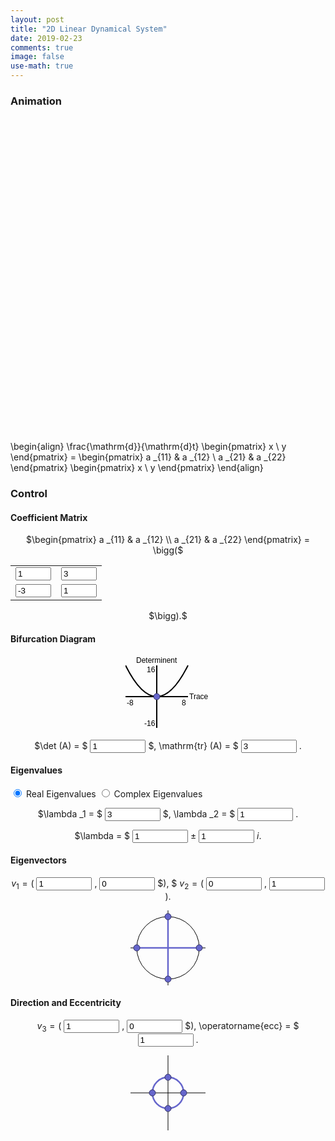 ```yaml
---
layout: post
title: "2D Linear Dynamical System"
date: 2019-02-23
comments: true
image: false
use-math: true
---
```


### Animation

<canvas id="myCanvas2" width="600" height="600" style="margin-left:auto;margin-right:auto;display:block;"></canvas>

<p id="formula" kramdown="1">

\begin{align}
\frac{\mathrm{d}}{\mathrm{d}t} 
\begin{pmatrix}
x \\
y
\end{pmatrix} = 
\begin{pmatrix}
a _{11} & a _{12} \\
a _{21} & a _{22}
\end{pmatrix} \begin{pmatrix}
x \\
y
\end{pmatrix}
\end{align}

</p>

### Control

#### Coefficient Matrix

<div style="text-align:center">
$\begin{pmatrix}
a _{11} & a _{12} \\
a _{21} & a _{22}
\end{pmatrix} = \bigg($
<table>
	<tr>
		<td>
			<input type="text" id="a11" onchange="updateArgument()" value="1" size="4">
		</td>
		<td>
			<input type="text" id="a12" onchange="updateArgument()" value="3" size="4"> 
		</td>
	</tr><tr>
		<td>
			<input type="text" id="a21" onchange="updateArgument()" value="-3" size="4">
		</td>
		<td>
			<input type="text" id="a22" onchange="updateArgument()" value="1" size="4">
		</td>		
	</tr>
</table>
$\bigg).$
</div> 

#### Bifurcation Diagram

<div style="text-align:center">
<p style="text-align:center">
    <svg width="136" height="120" onload="makeDraggable(evt)">
        <g transform="translate(50,65)"> 
            <line x1="-50" y1="0" x2="50" y2="0" style="stroke:rgb(0,0,0);stroke-width:2" />
            <line x1="0" y1="-50" x2="0" y2="50" style="stroke:rgb(0,0,0);stroke-width:2" />
            <path d="M -50,-50 Q 0,50 50,-50" stroke="black" stroke-width="2" fill="none" />
            <text x="-48" y="14" style="font-family:Helvetica;font-size:12">-8</text>
            <text x="40" y="14" style="font-family:Helvetica;font-size:12">8    </text>
            <text x="-20" y="47" style="font-family:Helvetica;font-size:12">-16</text>
            <text x="-16" y="-39" style="font-family:Helvetica;font-size:12">16</text>
            <text x="-33" y="-54" style="font-family:Helvetica;font-size:12">Determinent</text>
            <text x="52" y="4" style="font-family:Helvetica;font-size:12">Trace</text>
            <circle id="cir" class="draggable" cx="0" cy="0" r="5" stroke="#333366" stroke-width="1" fill="#6666cc" style="cursor:move" onmouseover="this.style.fill='#9999ee';" onmouseout="this.style.fill='#6666cc';"/>
        </g>
    </svg>    
</p>

$\det (A) = $ <input type="text" id="det" onchange="updateArgumentByDetTr()" value="1" size="8">
$, \mathrm{tr} (A) = $ <input type="text" id="tr" onchange="updateArgumentByDetTr()" value="3" size="8"> $.$
</div>

#### Eigenvalues

<input id="realEigens" type="radio" name="real-imag" value="Real" checked onclick="updateArgumentByLambda()"> Real Eigenvalues
<input id="complexEigens" type="radio" name="real-imag" value="Complex" onclick="updateArgumentByLambda()"> Complex Eigenvalues 


<div id="real_eigenvalue" style="text-align:center">

$\lambda _1 = $ 
<input type="text" id="lambda1" onchange="updateArgumentByLambda()" value="3" size="8">
$, \lambda _2 = $
<input type="text" id="lambda2" onchange="updateArgumentByLambda()" value="1" size="8">
$.$

</div>

<div id="imag_eigenvalue" style="text-align:center">

$\lambda = $
<input type="text" id="lambdaa" onchange="updateArgumentByLambda()" value="1" size="8">
$\pm$
<input type="text" id="lambdab" onchange="updateArgumentByLambda()" value="1" size="8">
$i.$

</div>

<div id="real_eigenvector" markdown="1">

#### Eigenvectors

<div style="text-align:center">

$v _1 = ($ <input type="text" id="v11" onchange="updateArgumentByDirection()" value="1" size="8">
$,$ <input type="text" id="v12" onchange="updateArgumentByDirection()" value="0" size="8">
$), $
$v _2 = ($ <input type="text" id="v21" onchange="updateArgumentByDirection()" value="0" size="8">
$,$ <input type="text" id="v22" onchange="updateArgumentByDirection()" value="1" size="8">
$).$

<p style="text-align:center">
    <svg width="120" height="120" onload="makeDraggable(evt)">
        <g transform="translate(60, 60) scale(50, -50)"> 
            <line x1="-1.2" y1="0" x2="1.2" y2="0" style="stroke:rgb(0,0,0);stroke-width:0.02" />
            <line x1="0" y1="-1.2" x2="0" y2="1.2" style="stroke:rgb(0,0,0);stroke-width:0.02" />
            <circle cx="0" cy="0" r="1" stroke="black" stroke-width="0.02" fill="none"/>
            <line id="ev_stroke1" x1="-1" y1="0" x2="1" y2="0" style="stroke: #6666cc; stroke-width: 0.05" />
            <line id="ev_stroke2" x1="0" y1="-1" x2="0" y2="1" style="stroke: #6666cc; stroke-width: 0.05" />
            <circle id="ev_handle1" class="draggable" cx="1" cy="0" r="0.1" stroke="#333366" stroke-width="0.02" fill="#6666cc" style="cursor:move" onmouseover="this.style.fill='#9999ee';" onmouseout="this.style.fill='#6666cc';"/>
            <circle id="ev_handle2" class="draggable" cx="0" cy="1" r="0.1" stroke="#333366" stroke-width="0.02" fill="#6666cc" style="cursor:move" onmouseover="this.style.fill='#9999ee';" onmouseout="this.style.fill='#6666cc';"/>
            <circle id="ev_handle3" class="draggable" cx="-1" cy="0" r="0.1" stroke="#333366" stroke-width="0.02" fill="#6666cc" style="cursor:move" onmouseover="this.style.fill='#9999ee';" onmouseout="this.style.fill='#6666cc';"/>
            <circle id="ev_handle4" class="draggable" cx="0" cy="-1" r="0.1" stroke="#333366" stroke-width="0.02" fill="#6666cc" style="cursor:move" onmouseover="this.style.fill='#9999ee';" onmouseout="this.style.fill='#6666cc';"/>
        </g>
    </svg>    
</p>

</div>

</div>

<div id="imag_eigenvector" markdown="1">

#### Direction and Eccentricity

<div style="text-align:center">

$v _3 = ($ <input type="text" id="v31" onchange="updateArgumentByDirection()" value="1" size="8">
$,$ <input type="text" id="v32" onchange="updateArgumentByDirection()" value="0" size="8">
$), \operatorname{ecc} = $
<input type="text" id="eccentricity" onchange="updateArgumentByDirection()" value="1" size="8">
$.$

<p style="text-align:center">
    <svg width="120" height="120" onload="makeDraggable(evt)">
        <g transform="translate(60, 60) scale(25, -25)"> 
            <line x1="-2.4" y1="0" x2="2.4" y2="0" style="stroke:rgb(0,0,0);stroke-width:0.04" />
            <line x1="0" y1="-2.4" x2="0" y2="2.4" style="stroke:rgb(0,0,0);stroke-width:0.04" />
            <circle cx="0" cy="0" r="1" stroke="black" stroke-width="0.04" fill="none"/>
            <ellipse id="ev_ellipse" cx="0" cy="0" rx="1" ry="1" stroke="#6666cc" stroke-width="0.1" fill="none" />
            <circle id="ev_handle5" class="draggable" cx="1" cy="0" r="0.2" stroke="#333366" stroke-width="0.04" fill="#6666cc" style="cursor:move" onmouseover="this.style.fill='#9999ee';" onmouseout="this.style.fill='#6666cc';"/>
            <circle id="ev_handle6" class="draggable" cx="0" cy="1" r="0.2" stroke="#333366" stroke-width="0.04" fill="#6666cc" style="cursor:move" onmouseover="this.style.fill='#9999ee';" onmouseout="this.style.fill='#6666cc';"/>
            <circle id="ev_handle7" class="draggable" cx="-1" cy="0" r="0.2" stroke="#333366" stroke-width="0.04" fill="#6666cc" style="cursor:move" onmouseover="this.style.fill='#9999ee';" onmouseout="this.style.fill='#6666cc';"/>
            <circle id="ev_handle8" class="draggable" cx="0" cy="-1" r="0.2" stroke="#333366" stroke-width="0.04" fill="#6666cc" style="cursor:move" onmouseover="this.style.fill='#9999ee';" onmouseout="this.style.fill='#6666cc';"/>
        </g>
    </svg>    
</p>

</div>

</div>

<script type="text/javascript" src="{{ site.roooot }}/assets/js/2d-linear-dynamical-system.js"></script>
